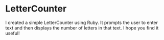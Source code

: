 # LetterCounter
I created a simple LetterCounter using Ruby. It prompts the user to enter text and then displays the number of letters in that text. I hope you find it useful!
